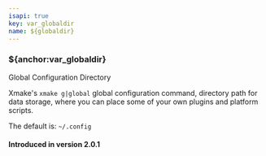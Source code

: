 ```yaml
---
isapi: true
key: var_globaldir
name: ${globaldir}
---
```


### ${anchor:var_globaldir}

Global Configuration Directory

Xmake's `xmake g|global` global configuration command, directory path for data storage, where you can place some of your own plugins and platform scripts.

The default is: `~/.config`

#### Introduced in version 2.0.1
